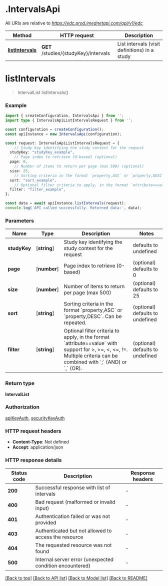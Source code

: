 # .IntervalsApi

All URIs are relative to *https://edc.prod.imednetapi.com/api/v1/edc*

Method | HTTP request | Description
------------- | ------------- | -------------
[**listIntervals**](IntervalsApi.md#listIntervals) | **GET** /studies/{studyKey}/intervals | List intervals (visit definitions) in a study


# **listIntervals**
> IntervalList listIntervals()


### Example


```typescript
import { createConfiguration, IntervalsApi } from '';
import type { IntervalsApiListIntervalsRequest } from '';

const configuration = createConfiguration();
const apiInstance = new IntervalsApi(configuration);

const request: IntervalsApiListIntervalsRequest = {
    // Study key identifying the study context for the request
  studyKey: "studyKey_example",
    // Page index to retrieve (0-based) (optional)
  page: 0,
    // Number of items to return per page (max 500) (optional)
  size: 25,
    // Sorting criteria in the format `property,ASC` or `property,DESC`. Can be repeated. (optional)
  sort: "sort_example",
    // Optional filter criteria to apply, in the format `attribute==value` with support for >, >=, <, <=, !=. Multiple criteria can be combined with `;` (AND) or `,` (OR). (optional)
  filter: "filter_example",
};

const data = await apiInstance.listIntervals(request);
console.log('API called successfully. Returned data:', data);
```


### Parameters

Name | Type | Description  | Notes
------------- | ------------- | ------------- | -------------
 **studyKey** | [**string**] | Study key identifying the study context for the request | defaults to undefined
 **page** | [**number**] | Page index to retrieve (0-based) | (optional) defaults to 0
 **size** | [**number**] | Number of items to return per page (max 500) | (optional) defaults to 25
 **sort** | [**string**] | Sorting criteria in the format &#x60;property,ASC&#x60; or &#x60;property,DESC&#x60;. Can be repeated. | (optional) defaults to undefined
 **filter** | [**string**] | Optional filter criteria to apply, in the format &#x60;attribute&#x3D;&#x3D;value&#x60; with support for &gt;, &gt;&#x3D;, &lt;, &lt;&#x3D;, !&#x3D;. Multiple criteria can be combined with &#x60;;&#x60; (AND) or &#x60;,&#x60; (OR). | (optional) defaults to undefined


### Return type

**IntervalList**

### Authorization

[apiKeyAuth](README.md#apiKeyAuth), [securityKeyAuth](README.md#securityKeyAuth)

### HTTP request headers

 - **Content-Type**: Not defined
 - **Accept**: application/json


### HTTP response details
| Status code | Description | Response headers |
|-------------|-------------|------------------|
**200** | Successful response with list of intervals |  -  |
**400** | Bad request (malformed or invalid input) |  -  |
**401** | Authentication failed or was not provided |  -  |
**403** | Authenticated but not allowed to access the resource |  -  |
**404** | The requested resource was not found |  -  |
**500** | Internal server error (unexpected condition encountered) |  -  |

[[Back to top]](#) [[Back to API list]](README.md#documentation-for-api-endpoints) [[Back to Model list]](README.md#documentation-for-models) [[Back to README]](README.md)


